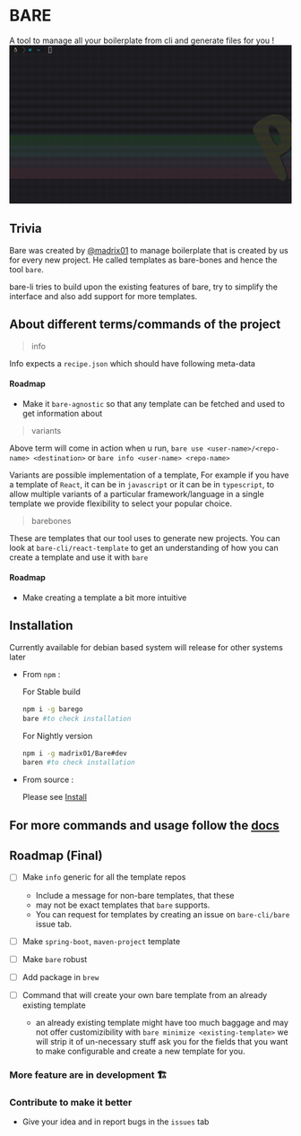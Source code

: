 # BARE

A tool to manage all your boilerplate from cli and generate files for you !
![Bare Demo](https://github.com/bare-cli/bare/blob/main/assets/bare-demo.gif)

## Trivia

Bare was created by [@madrix01](https://github.com/madrix01) to manage boilerplate that is created by us for every new project.
He called templates as bare-bones and hence the tool `bare`.

bare-li tries to build upon the existing features of bare, try to simplify the interface and also
add support for more templates.


## About different terms/commands of the project

> info 

Info expects a `recipe.json` which should have following meta-data

#### Roadmap

- Make it `bare-agnostic` so that any template can be fetched and used to get information about

> variants

Above term will come in action when u run, `bare use <user-name>/<repo-name> <destination>` or `bare info <user-name>
<repo-name>` 

Variants are possible implementation of a template, For example if you have a template of `React`, it can be in `javascript`
or it can be in `typescript`, to allow multiple variants of a particular framework/language in a single template we provide
flexibility to select your popular choice.

> barebones

These are templates that our tool uses to generate new projects. You can look at `bare-cli/react-template` to get an understanding
of how you can create a template and use it with `bare`


#### Roadmap

- Make creating a template a bit more intuitive



 

## Installation
Currently available for debian based system will release for other systems later
- From `npm` : 

	For Stable build
	```bash
	npm i -g barego
	bare #to check installation
	```

	For Nightly version
	```bash
	npm i -g madrix01/Bare#dev
	baren #to check installation 
	```
- From source :

	Please see [Install](Install.md)


## For more commands and usage follow the [docs](https://bare.surge.sh)


## Roadmap (Final)


- [ ] Make `info` generic for all the template repos
  - Include a message for non-bare templates, that these
  - may not be exact templates that `bare` supports.
  - You can request for templates by creating an issue on `bare-cli/bare` issue tab.


- [ ] Make `spring-boot`, `maven-project` template 
- [ ] Make `bare` robust 
- [ ] Add package in `brew`
- [ ] Command that will create your own bare template from an already existing template
  - an already existing template might have too much baggage and may not offer customizibility
  with `bare minimize <existing-template>` we will strip it of un-necessary stuff
  ask you for the fields that you want to make configurable and create a new template for you.







### More feature are in development 🏗️ 
### Contribute to make it better
- Give your idea and in report bugs in the `issues` tab
